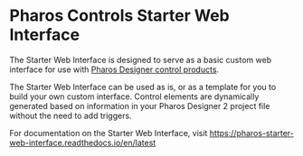 # Pharos Controls Starter Web Interface

The Starter Web Interface is designed to serve as a basic custom web interface for use with [Pharos Designer control products](https://www.pharoscontrols.com/designer/).

The Starter Web Interface can be used as is, or as a template for you to build your own custom interface. Control elements are dynamically generated based on information in your Pharos Designer 2 project file without the need to add triggers.

For documentation on the Starter Web Interface, visit https://pharos-starter-web-interface.readthedocs.io/en/latest
